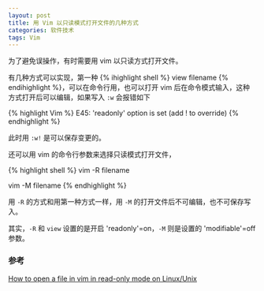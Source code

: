 ```yaml
---
layout: post
title: 用 Vim 以只读模式打开文件的几种方式
categories: 软件技术
tags: Vim
---
```

为了避免误操作，有时需要用 vim 以只读方式打开文件。

有几种方式可以实现，第一种 {% ihighlight shell %} view filename {% endihighlight %}，可以在命令行用，也可以打开 vim 后在命令模式输入，这种方式打开后可以编辑，如果写入 `:w` 会报错如下

{% highlight Vim %}
E45: 'readonly' option is set (add ! to override)
{% endhighlight %}

此时用 `:w!` 是可以保存变更的。

还可以用 vim 的命令行参数来选择只读模式打开文件， 

{% highlight shell %}
vim -R filename 

vim -M filename
{% endhighlight %}


用 `-R` 的方式和用第一种方式一样，用 `-M` 的打开文件后不可编辑，也不可保存写入。

其实，`-R` 和 `view` 设置的是开启 'readonly'=on，`-M` 则是设置的 'modifiable'=off 参数。


### 参考
[How to open a file in vim in read-only mode on Linux/Unix](https://www.cyberciti.biz/faq/howto-open-file-tab-in-vim-in-readonly-on-linuxunix/)

